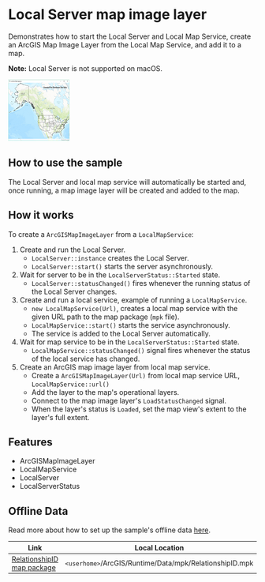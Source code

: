 # Local Server map image layer

Demonstrates how to start the Local Server and Local Map Service, create an ArcGIS Map Image Layer from the Local Map Service, and add it to a map.

**Note:** Local Server is not supported on macOS.

![](LocalServerMapImageLayer.png)

## How to use the sample

The Local Server and local map service will automatically be started and, once running, a map image layer will be created and added to the map.

## How it works

To create a `ArcGISMapImageLayer` from a `LocalMapService`:

1. Create and run the Local Server.
    * `LocalServer::instance` creates the Local Server.
    * `LocalServer::start()` starts the server asynchronously.
2. Wait for server to be in the  `LocalServerStatus::Started` state.
    * `LocalServer::statusChanged()` fires whenever the running status of the Local Server changes.
3. Create and run a local service, example of running a `LocalMapService`.
    * `new LocalMapService(Url)`, creates a local map service with the given URL path to the map package (`mpk` file).
    * `LocalMapService::start()` starts the service asynchronously.
    * The service is added to the Local Server automatically.
4. Wait for map service to be in the `LocalServerStatus::Started` state.
    * `LocalMapService::statusChanged()` signal fires whenever the status of the local service has changed.
5. Create an ArcGIS map image layer from local map service.
    * Create a `ArcGISMapImageLayer(Url)` from local map service URL, `LocalMapService::url()`
	* Add the layer to the map's operational layers. 
	* Connect to the map image layer's `LoadStatusChanged` signal.
	* When the layer's status is `Loaded`, set the map view's extent to the layer's full extent.

## Features

* ArcGISMapImageLayer
* LocalMapService
* LocalServer
* LocalServerStatus

## Offline Data
Read more about how to set up the sample's offline data [here](http://links.esri.com/ArcGISRuntimeQtSamples).

Link | Local Location
---------|-------|
|[RelationshipID map package](https://www.arcgis.com/home/item.html?id=dee5d8060a6048a4b063484199a9546b)| `<userhome>`/ArcGIS/Runtime/Data/mpk/RelationshipID.mpk |
